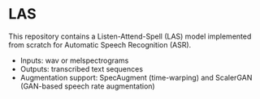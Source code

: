 # LAS
This repository contains a Listen-Attend-Spell (LAS) model implemented from scratch for Automatic Speech Recognition (ASR).

- Inputs: wav or melspectrograms 
- Outputs: transcribed text sequences
- Augmentation support: SpecAugment (time-warping) and ScalerGAN (GAN-based speech rate augmentation)


